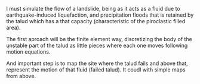 I must simulate the flow of a landslide, being as it acts as a fluid due to earthquake-induced liquefaction, and precipitation floods that is retained by the talud which has a that capacity (characteristic of the piroclastic filled area). 

The first aproach will be the finite element way, discretizing the body of the unstable part of the talud as little pieces where each one moves following motion equations.

And important step is to map the site where the talud fails and above that, represent the motion of that fluid (failed talud). It coudl with simple maps from above.
